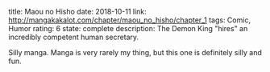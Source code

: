 title: Maou no Hisho
date: 2018-10-11
link: http://mangakakalot.com/chapter/maou_no_hisho/chapter_1
tags: Comic, Humor
rating: 6
state: complete
description: The Demon King "hires" an incredibly competent human secretary.

Silly manga. Manga is very rarely my thing, but this one is definitely silly
and fun.

